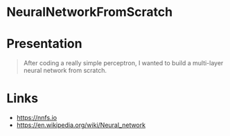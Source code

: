 # NeuralNetworkFromScratch

# Presentation

>After coding a really simple perceptron, I wanted to build a multi-layer neural network from scratch.

# Links

- https://nnfs.io
- https://en.wikipedia.org/wiki/Neural_network